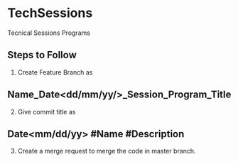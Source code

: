 # TechSessions
Tecnical Sessions Programs

## Steps to Follow
1. Create Feature Branch as 
## Name_Date<dd/mm/yy/>_Session<number>_Program_Title
  
2. Give commit title as 
## Date<mm/dd/yy> #Name #Description

3. Create a merge request to merge the code in master branch.
